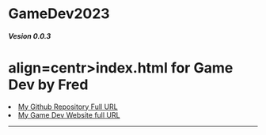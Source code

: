 # GameDev2023


<h5> Vesion 0.0.3</h5>

<h1> align=centr>index.html for Game Dev by Fred </h1>
  
<li><a href="..">My Github Repository Full URL</a>
<li><a href="..">My Game Dev Website full URL</a>
<hr>
  
  <h3 The following only need the eact file name</h3>
  
  
